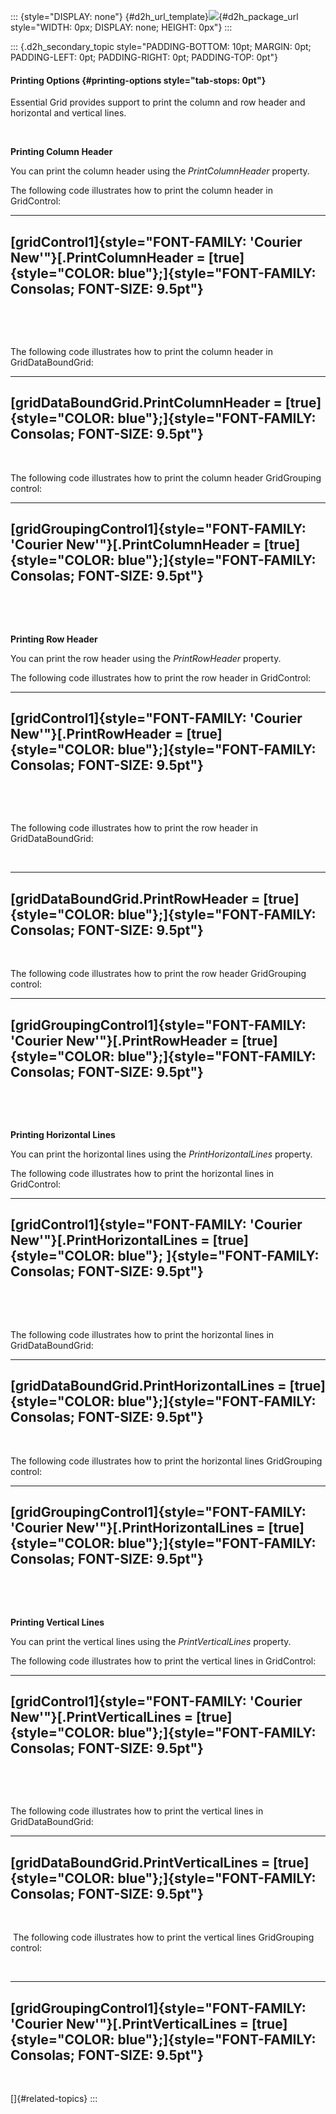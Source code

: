 ::: {style="DISPLAY: none"}
[](ms-xhelp:///?Id=d2h_url_template){#d2h_url_template}![](!package_url!){#d2h_package_url style="WIDTH: 0px; DISPLAY: none; HEIGHT: 0px"}
:::

::: {.d2h_secondary_topic style="PADDING-BOTTOM: 10pt; MARGIN: 0pt; PADDING-LEFT: 0pt; PADDING-RIGHT: 0pt; PADDING-TOP: 0pt"}
#### Printing Options {#printing-options style="tab-stops: 0pt"}

Essential Grid provides support to print the column and row header and horizontal and vertical lines.

 

**Printing Column Header**

You can print the column header using the *PrintColumnHeader* property.

The following code illustrates how to print the column header in GridControl:

  --------------------------------------------------------------------------------------------------------------------------------------------------------
  [gridControl1]{style="FONT-FAMILY: 'Courier New'"}[.PrintColumnHeader = [true]{style="COLOR: blue"};]{style="FONT-FAMILY: Consolas; FONT-SIZE: 9.5pt"}
  --------------------------------------------------------------------------------------------------------------------------------------------------------

 

 

The following code illustrates how to print the column header in GridDataBoundGrid:

  -----------------------------------------------------------------------------------------------------------------------
  [gridDataBoundGrid.PrintColumnHeader = [true]{style="COLOR: blue"};]{style="FONT-FAMILY: Consolas; FONT-SIZE: 9.5pt"}
  -----------------------------------------------------------------------------------------------------------------------

 

The following code illustrates how to print the column header GridGrouping control:

  ----------------------------------------------------------------------------------------------------------------------------------------------------------------
  [gridGroupingControl1]{style="FONT-FAMILY: 'Courier New'"}[.PrintColumnHeader = [true]{style="COLOR: blue"};]{style="FONT-FAMILY: Consolas; FONT-SIZE: 9.5pt"}
  ----------------------------------------------------------------------------------------------------------------------------------------------------------------

 

 

**Printing Row Header**

You can print the row header using the *PrintRowHeader* property.

The following code illustrates how to print the row header in GridControl:

  -----------------------------------------------------------------------------------------------------------------------------------------------------
  [gridControl1]{style="FONT-FAMILY: 'Courier New'"}[.PrintRowHeader = [true]{style="COLOR: blue"};]{style="FONT-FAMILY: Consolas; FONT-SIZE: 9.5pt"}
  -----------------------------------------------------------------------------------------------------------------------------------------------------

 

 

The following code illustrates how to print the row header in GridDataBoundGrid:

 

  --------------------------------------------------------------------------------------------------------------------
  [gridDataBoundGrid.PrintRowHeader = [true]{style="COLOR: blue"};]{style="FONT-FAMILY: Consolas; FONT-SIZE: 9.5pt"}
  --------------------------------------------------------------------------------------------------------------------

 

The following code illustrates how to print the row header GridGrouping control:

  -------------------------------------------------------------------------------------------------------------------------------------------------------------
  [gridGroupingControl1]{style="FONT-FAMILY: 'Courier New'"}[.PrintRowHeader = [true]{style="COLOR: blue"};]{style="FONT-FAMILY: Consolas; FONT-SIZE: 9.5pt"}
  -------------------------------------------------------------------------------------------------------------------------------------------------------------

 

 

**Printing Horizontal Lines**

You can print the horizontal lines using the *PrintHorizontalLines* property.

The following code illustrates how to print the horizontal lines in GridControl:

  ------------------------------------------------------------------------------------------------------------------------------------------------------------
  [gridControl1]{style="FONT-FAMILY: 'Courier New'"}[.PrintHorizontalLines = [true]{style="COLOR: blue"}; ]{style="FONT-FAMILY: Consolas; FONT-SIZE: 9.5pt"}
  ------------------------------------------------------------------------------------------------------------------------------------------------------------

 

 

The following code illustrates how to print the horizontal lines in GridDataBoundGrid:

  --------------------------------------------------------------------------------------------------------------------------
  [gridDataBoundGrid.PrintHorizontalLines = [true]{style="COLOR: blue"};]{style="FONT-FAMILY: Consolas; FONT-SIZE: 9.5pt"}
  --------------------------------------------------------------------------------------------------------------------------

 

The following code illustrates how to print the horizontal lines GridGrouping control:

  -------------------------------------------------------------------------------------------------------------------------------------------------------------------
  [gridGroupingControl1]{style="FONT-FAMILY: 'Courier New'"}[.PrintHorizontalLines = [true]{style="COLOR: blue"};]{style="FONT-FAMILY: Consolas; FONT-SIZE: 9.5pt"}
  -------------------------------------------------------------------------------------------------------------------------------------------------------------------

 

 

**Printing Vertical Lines**

You can print the vertical lines using the *PrintVerticalLines* property.

The following code illustrates how to print the vertical lines in GridControl:

  ---------------------------------------------------------------------------------------------------------------------------------------------------------
  [gridControl1]{style="FONT-FAMILY: 'Courier New'"}[.PrintVerticalLines = [true]{style="COLOR: blue"};]{style="FONT-FAMILY: Consolas; FONT-SIZE: 9.5pt"}
  ---------------------------------------------------------------------------------------------------------------------------------------------------------

 

 

The following code illustrates how to print the vertical lines in GridDataBoundGrid:

  ------------------------------------------------------------------------------------------------------------------------
  [gridDataBoundGrid.PrintVerticalLines = [true]{style="COLOR: blue"};]{style="FONT-FAMILY: Consolas; FONT-SIZE: 9.5pt"}
  ------------------------------------------------------------------------------------------------------------------------

 

 The following code illustrates how to print the vertical lines GridGrouping control:

 

  -----------------------------------------------------------------------------------------------------------------------------------------------------------------
  [gridGroupingControl1]{style="FONT-FAMILY: 'Courier New'"}[.PrintVerticalLines = [true]{style="COLOR: blue"};]{style="FONT-FAMILY: Consolas; FONT-SIZE: 9.5pt"}
  -----------------------------------------------------------------------------------------------------------------------------------------------------------------

 

[]{#related-topics}
:::

